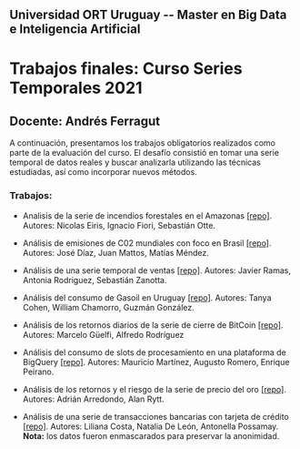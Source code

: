 ## Universidad ORT Uruguay -- Master en Big Data e Inteligencia Artificial

# Trabajos finales: Curso Series Temporales 2021

## Docente: Andrés Ferragut

A continuación, presentamos los trabajos obligatorios realizados como parte de la evaluación del curso.
El desafío consistió en tomar una serie temporal de datos reales y buscar analizarla utilizando las técnicas estudiadas, así como incorporar nuevos métodos.

### Trabajos:

* Analisis de la serie de incendios forestales en el Amazonas [[repo]](https://github.com/SeriesTemporales2021/obligatorio-apst-eiris_fiori_otte). Autores: Nicolas Eiris, Ignacio Fiori, Sebastián Otte.

* Análisis de emisiones de C02 mundiales con foco en Brasil [[repo]](https://github.com/SeriesTemporales2021/obligatorio-apst-diaz_mattos_mendez). Autores: José Díaz, Juan Mattos, Matías Méndez.

* Análisis de una serie temporal de ventas [[repo]](https://github.com/SeriesTemporales2021/obligatorio-apst-ramas_rodriguez_zanotta). Autores: Javier Ramas, Antonia Rodriguez, Sebastián Zanotta.

* Análisis del consumo de Gasoil en Uruguay [[repo]](https://github.com/SeriesTemporales2021/obligatorio-apst-chamorro_cohen_gonzalez). Autores: Tanya Cohen, William Chamorro, Guzmán González.

* Análisis de los retornos diarios de la serie de cierre de BitCoin [[repo]](https://github.com/SeriesTemporales2021/obligatorio-apst-guelfi_puricelli_rodriguez). Autores: Marcelo Güelfi, Alfredo Rodríguez

* Análisis del consumo de slots de procesamiento en una plataforma de BigQuery [[repo]](https://github.com/SeriesTemporales2021/obligatorio-apst-peirano_romero_martinez). Autores: Mauricio Martínez, Augusto Romero, Enrique Peirano.

* Análisis de los retornos y el riesgo de la serie de precio del oro [[repo]](https://github.com/SeriesTemporales2021/obligatorio-apst-arredondo_rytt). Autores: Adrián Arredondo, Alan Rytt.

* Análisis de una serie de transacciones bancarias con tarjeta de crédito [[repo]](https://github.com/SeriesTemporales2021/obligatorio-apst-possamay-deleon-costa). Autores: Liliana Costa, Natalia De León, Antonella Possamay. **Nota:** los datos fueron enmascarados para preservar la anonimidad.


 
